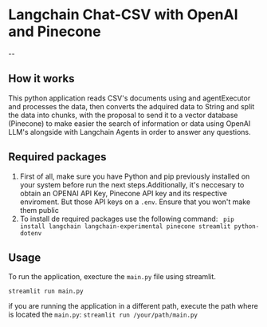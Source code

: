 
# Langchain Chat-CSV with OpenAI and Pinecone
--

## How it works
This python application reads CSV's documents using and agentExecutor and processes the data, then converts the adquired data to String and split the data into chunks, with the proposal to send it to a vector database (Pinecone) to make easier the search of information or data using OpenAI LLM's alongside with Langchain Agents in order to answer any questions. 

## Required packages
1. First of all, make sure you have Python and pip previously installed on your system before run the next steps.Additionally, it's neccesary to obtain an OPENAI API Key, Pinecone API key and its respective enviroment. But those API keys on a `.env`. Ensure that you won't make them public
2. To install de required packages use the following command: 
``` pip install langchain langchain-experimental pinecone streamlit python-dotenv```


## Usage
To run the application, execture the `main.py` file using streamlit.
```
streamlit run main.py
```
if you are running the application in a different path, execute the path where is located the `main.py`:
``` streamlit run /your/path/main.py ```